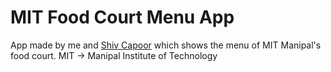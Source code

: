MIT Food Court Menu App
===========

App made by me and [Shiv Capoor](https://github.com/shivcapoor) which shows the menu of MIT Manipal's food court.
MIT -> Manipal Institute of Technology